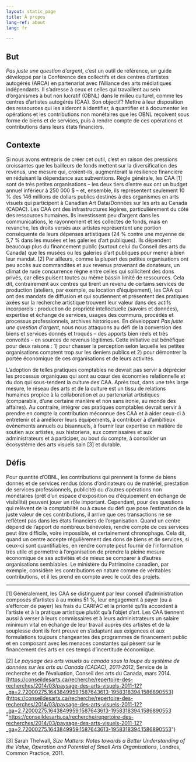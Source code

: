 ```yaml
---
layout: static_page
title: À propos
lang-ref: about
lang: fr

---
```

## **But**

_Pas juste une question d’argent_, c’est un outil de référence, un guide développé par la Conférence des collectifs et des centres d’artistes autogérés (ARCA) en partenariat avec l’Alliance des arts médiatiques indépendants. Il s’adresse à ceux et celles qui travaillent au sein d’organismes à but non lucratif (OBNL) dans le milieu culturel, comme les centres d’artistes autogérés (CAA). Son objectif? Mettre à leur disposition des ressources qui les aideront à identifier, à quantifier et à documenter les opérations et les contributions non monétaires que les OBNL reçoivent sous forme de biens et de services, puis à rendre compte de ces opérations et contributions dans leurs états financiers.

## **Contexte**

Si nous avons entrepris de créer cet outil, c’est en raison des pressions croissantes que les bailleurs de fonds mettent sur la diversification des revenus, une mesure qui, croient-ils, augmenterait la résilience financière en réduisant la dépendance aux subventions. Règle générale, les CAA \[1\] sont de très petites organisations – les deux tiers d’entre eux ont un budget annuel inférieur à 250 000 $ – et, ensemble, ils représentent seulement 10 % des 146 millions de dollars publics destinés à des organismes en arts visuels qui participent à Canadian Art Data/Données sur les arts au Canada (CADAC). Les CAA ont des infrastructures légères, particulièrement du côté des ressources humaines. Ils investissent peu d’argent dans les communications, le rayonnement et les collectes de fonds, mais en revanche, les droits versés aux artistes représentent une portion conséquente de leurs dépenses artistiques (24 % contre une moyenne de 5,7 % dans les musées et les galeries d’art publiques). Ils dépendent beaucoup plus du financement public (surtout celui du Conseil des arts du Canada) que les musées ou les galeries d’art publiques pour mener à bien leur mandat. \[2\] Par ailleurs, comme la plupart des petites organisations ont peu accès aux commandites et aux revenus provenant de donateurs, un climat de rude concurrence règne entre celles qui sollicitent des dons privés, car elles puisent toutes au même bassin limité de ressources. Cela dit, contrairement aux centres qui tirent un revenu de certains services de production (ateliers, par exemple, ou location d’équipement), les CAA qui ont des mandats de diffusion et qui soutiennent et présentent des pratiques axées sur la recherche artistique trouvent leur valeur dans des actifs incorporels : production de propriété intellectuelle (savoirs et données), expertise et échange de services, usages des communs, procédés et processus professionnels, archives historiques. En développant _Pas juste une question d’argent_, nous nous attaquons au défi de la conversion des biens et services donnés et troqués – des apports bien réels et très convoités – en sources de revenus légitimes. Cette initiative est bénéfique pour deux raisons : 1) pour chasser la perception selon laquelle les petites organisations comptent trop sur les deniers publics et 2) pour démontrer la portée économique de ces organisations et de leurs activités.

L’adoption de telles pratiques comptables ne devrait pas servir à déprécier les processus organiques qui sont au cœur des économies relationnelle et du don qui sous-tendent la culture des CAA. Après tout, dans une très large mesure, le réseau des arts et de la culture est un tissu de relations humaines propice à la collaboration et au partenariat artistiques (comparable, d’une certaine manière et non sans ironie, au monde des affaires). Au contraire, intégrer ces pratiques comptables devrait servir à prendre en compte la contribution méconnue des CAA et à aider ceux-ci à entretenir et à améliorer leurs équipements, à contribuer à d’ambitieux événements annuels ou bisannuels, à fournir leur expertise en matière de soutien aux artistes, aux historiens, aux commissaires et aux administrateurs et à participer, au bout du compte, à consolider un écosystème des arts visuels sain \[3\] et durable.

## **Défis**

Pour quantité d’OBNL, les contributions qui prennent la forme de biens donnés et de services rendus (dons d’ordinateurs ou de matériel, prestation de services professionnels, publicité) ou d’autres opérations non monétaires (prêt d’un espace d’exposition ou d’équipement en échange de visibilité) peuvent jouer un rôle important. Cependant, pour des questions qui relèvent de la comptabilité ou à cause du défi que pose l’estimation de la juste valeur de ces contributions, il arrive que ces transactions ne se reflètent pas dans les états financiers de l’organisation. Quand un centre dépend de l’apport de nombreux bénévoles, rendre compte de ces services peut être difficile, voire impossible, et certainement chronophage. Cela dit, quand un centre accepte régulièrement des dons de biens et de services, si ceux-ci sont quantifiables, en rendre compte peut fournir de l’information très utile et permettre à l’organisation de prendre la pleine mesure économique de ses activités et de mieux se comparer à d’autres organisations semblables. Le ministère du Patrimoine canadien, par exemple, considère les contributions en nature comme de véritables contributions, et il les prend en compte avec le coût des projets.

***

\[1\] Généralement, les CAA se distinguent par leur conseil d’administration composés d’artistes à au moins 51 %, leur engagement à payer (ou à s’efforcer de payer) les frais du CARFAC et la priorité qu’ils accordent à l’artiste et à la pratique artistique plutôt qu’à l’objet d’art. Les CAA tiennent aussi à verser à leurs commissaires et à leurs administrateurs un salaire minimum vital en échange de leur travail auprès des artistes et de la souplesse dont ils font preuve en s’adaptant aux exigences et aux formulations toujours changeantes des programmes de financement public et en composant avec les menaces constantes qui pèsent sur le financement des arts en ces temps d’incertitude économique.

\[2\] _Le paysage des arts visuels au canada sous la loupe du système de données sur les arts au Canada (CADAC), 2011-2012_, Service de la recherche et de l’évaluation, Conseil des arts du Canada, mars 2014. [https://conseildesarts.ca/recherche/repertoire-des-recherches/2014/03/paysage-des-arts-visuels-2011-12?_ga=2.72000275.1643849959.1587643613-1958318394.1586890553](https://conseildesarts.ca/recherche/repertoire-des-recherches/2014/03/paysage-des-arts-visuels-2011-12?_ga=2.72000275.1643849959.1587643613-1958318394.1586890553 "https://conseildesarts.ca/recherche/repertoire-des-recherches/2014/03/paysage-des-arts-visuels-2011-12?_ga=2.72000275.1643849959.1587643613-1958318394.1586890553")

\[3\] Sarah Thelwall, _Size Matters: Notes towards a Better Understanding of the Value, Operation and Potential of Small Arts Organisations_, Londres, Common Practice, 2011.